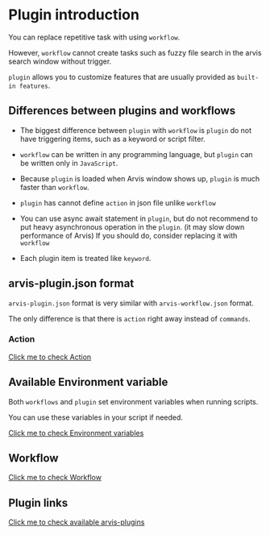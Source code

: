 # Plugin introduction

You can replace repetitive task with using `workflow`.

However, `workflow` cannot create tasks such as fuzzy file search in the arvis search window without trigger.

`plugin` allows you to customize features that are usually provided as `built-in features`.

## Differences between plugins and workflows

* The biggest difference between `plugin` with `workflow` is `plugin` do not have triggering items, such as a keyword or script filter.

* `workflow` can be written in any programming language, but `plugin` can be written only in `JavaScript`.

* Because `plugin` is loaded when Arvis window shows up, `plugin` is much faster than `workflow`.

* `plugin` has cannot define `action` in json file unlike `workflow`

* You can use async await statement in `plugin`, but do not recommend to put heavy asynchronous operation in the `plugin`. (it may slow down performance of Arvis)
If you should do, consider replacing it with `workflow`

* Each plugin item is treated like `keyword`.

## arvis-plugin.json format

`arvis-plugin.json` format is very similar with `arvis-workflow.json` format.

The only difference is that there is `action` right away instead of `commands`.

### Action

[Click me to check Action](./action-description.md)

## Available Environment variable

Both `workflows` and `plugin` set environment variables when running scripts.

You can use these variables in your script if needed.

[Click me to check Environment variables](./extension-env-description.md)

## Workflow

[Click me to check Workflow](./workflow-intro.md)

## Plugin links

[Click me to check available arvis-plugins](./plugin-links.md)